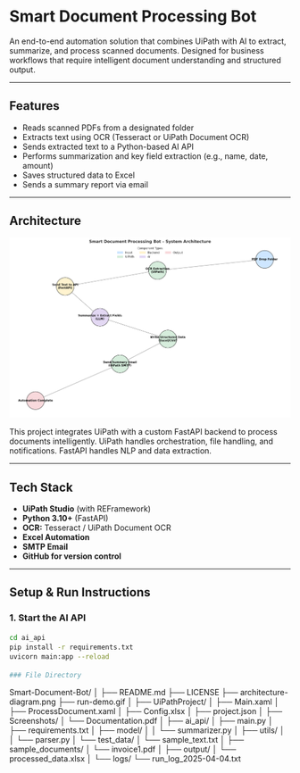 # Smart Document Processing Bot

An end-to-end automation solution that combines UiPath with AI to extract, summarize, and process scanned documents. Designed for business workflows that require intelligent document understanding and structured output.

---

## Features

- Reads scanned PDFs from a designated folder
- Extracts text using OCR (Tesseract or UiPath Document OCR)
- Sends extracted text to a Python-based AI API
- Performs summarization and key field extraction (e.g., name, date, amount)
- Saves structured data to Excel
- Sends a summary report via email

---

## Architecture

![Architecture Diagram](architecture-diagram.png)

This project integrates UiPath with a custom FastAPI backend to process documents intelligently. UiPath handles orchestration, file handling, and notifications. FastAPI handles NLP and data extraction.

---

## Tech Stack

- **UiPath Studio** (with REFramework)
- **Python 3.10+** (FastAPI)
- **OCR:** Tesseract / UiPath Document OCR
- **Excel Automation**
- **SMTP Email**
- **GitHub for version control**

---

## Setup & Run Instructions

### 1. Start the AI API

```bash
cd ai_api
pip install -r requirements.txt
uvicorn main:app --reload

### File Directory

```
Smart-Document-Bot/
│
├── README.md
├── LICENSE
├── architecture-diagram.png
├── run-demo.gif
│
├── UiPathProject/
│   ├── Main.xaml
│   ├── ProcessDocument.xaml
│   ├── Config.xlsx
│   ├── project.json
│   ├── Screenshots/
│   └── Documentation.pdf
│
├── ai_api/
│   ├── main.py
│   ├── requirements.txt
│   ├── model/
│   │   └── summarizer.py
│   ├── utils/
│   │   └── parser.py
│   └── test_data/
│       └── sample_text.txt
│
├── sample_documents/
│   └── invoice1.pdf
│
├── output/
│   └── processed_data.xlsx
│
└── logs/
    └── run_log_2025-04-04.txt
    
```
